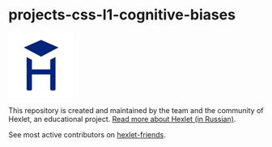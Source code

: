 # projects-css-l1-cognitive-biases

[![Hexlet Ltd. logo](https://raw.githubusercontent.com/Hexlet/assets/master/images/hexlet_logo128.png)](https://ru.hexlet.io/pages/about?utm_source=github&utm_medium=link&utm_campaign=projects-css-l1-cognitive-biases)

This repository is created and maintained by the team and the community of Hexlet, an educational project. [Read more about Hexlet (in Russian)](https://ru.hexlet.io/pages/about?utm_source=github&utm_medium=link&utm_campaign=projects-css-l1-cognitive-biases).

See most active contributors on [hexlet-friends](https://friends.hexlet.io/).

